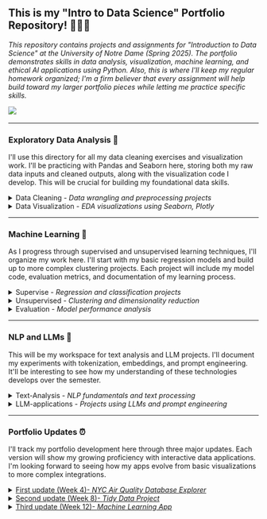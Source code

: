 ## This is my "Intro to Data Science" Portfolio Repository! 🧑🏻‍🔬
<em>This repository contains projects and assignments for "Introduction to Data Science" at the University of Notre Dame (Spring 2025). The portfolio demonstrates skills in data analysis, visualization, machine learning, and ethical AI applications using Python. Also, this is where I'll keep my regular homework organized; I'm a firm believer that every assignment will help build toward my larger portfolio pieces while letting me practice specific skills.

</em>
  <img src="https://github.com/marceloguzmanaguirre/GUZMANAGUIRRE-Data-Science-Portfolio-/blob/27ba02956e1c1a9ba0c3a0bb843f9898162285bb/Screenshot%202025-01-27%20at%2019.20.18.png"/>

___
### Exploratory Data Analysis 🧐
I'll use this directory for all my data cleaning exercises and visualization work. I'll be practicing with Pandas and Seaborn here, storing both my raw data inputs and cleaned outputs, along with the visualization code I develop. This will be crucial for building my foundational data skills.
<details><summary>
Data Cleaning - <em>Data wrangling and preprocessing projects</em>
</summary></details>
<details><summary>
Data Visualization - <em>EDA visualizations using Seaborn, Plotly</em>
</summary></details>

___
### Machine Learning 📖  
As I progress through supervised and unsupervised learning techniques, I'll organize my work here. I'll start with my basic regression models and build up to more complex clustering projects. Each project will include my model code, evaluation metrics, and documentation of my learning process.
<details><summary>
Supervise - <em>Regression and classification projects</em>
</summary></details>
<details><summary>
Unsupervised - <em>Clustering and dimensionality reduction</em>
</summary></details>
<details><summary>
Evaluation - <em>Model performance analysis</em>
</summary></details>

___
### NLP and LLMs 🤖 
This will be my workspace for text analysis and LLM projects. I'll document my experiments with tokenization, embeddings, and prompt engineering. It'll be interesting to see how my understanding of these technologies develops over the semester.
<details><summary>
Text-Analysis - <em>NLP fundamentals and text processing</em>
</summary></details>
<details><summary>
LLM-applications - <em>Projects using LLMs and prompt engineering</em>
</summary></details>

___
### Portfolio Updates ⏰ 
I'll track my portfolio development here through three major updates. Each version will show my growing proficiency with interactive data applications. I'm looking forward to seeing how my apps evolve from basic visualizations to more complex integrations.
<details><summary><a href='https://github.com/marceloguzmanaguirre/GUZMANAGUIRRE-Data-Science-Portfolio/tree/67ff093ad6721805db77e0e6e129b28bad2384bb/basic_streamlit_app'> 
First update (Week 4)- <em>NYC Air Quality Database Explorer</em> </a>
</summary>
What the app does & how it builds on your understanding of data science 🧠 
This project transforms raw federal R&D spending data into a tidy format and uses visualizations to analyze trends over time, reinforcing my skills in data wrangling, regex extraction, and meaningful interpretation through visual analytics.
How it complements your overall portfolio 🧰
It enhances my portfolio by demonstrating my ability to clean, reshape, and visualize complex datasets using Python, aligning with best practices in exploratory data analysis and reproducible research.
<img src="https://github.com/marceloguzmanaguirre/GUZMANAGUIRRE-Data-Science-Portfolio/blob/main/MLStreamlitApp/7.png"/>
</details>
<details><summary><a href='https://github.com/marceloguzmanaguirre/GUZMANAGUIRRE-Data-Science-Portfolio/tree/main/TidyData-Project'>
Second update (Week 8)- <em>Tidy Data Project</em> </a>
</summary>
What the app does & how it builds on your understanding of data science 🧠 
This project transforms raw federal R&D spending data into a tidy format and uses visualizations to analyze trends over time, reinforcing my skills in data wrangling, regex extraction, and meaningful interpretation through visual analytics.
How it complements your overall portfolio 🧰
It enhances my portfolio by demonstrating my ability to clean, reshape, and visualize complex datasets using Python, aligning with best practices in exploratory data analysis and reproducible research.
<img src="https://github.com/marceloguzmanaguirre/GUZMANAGUIRRE-Data-Science-Portfolio/blob/main/MLStreamlitApp/7.png"/>
</details>
<details><summary><a href='https://github.com/marceloguzmanaguirre/GUZMANAGUIRRE-Data-Science-Portfolio/tree/main/MLStreamlitApp'>
Third update (Week 12)- <em>Machine Learning App</em> </a>
</summary>
What the app does & how it builds on your understanding of data science 🧠 
This app allows users to upload a dataset, select features and a target variable, train a supervised machine learning model, and explore performance through visualizations, reinforcing my understanding of model selection, evaluation, and interpretability.
How it complements your overall portfolio 🧰
It complements my overall portfolio by demonstrating my ability to build interactive Python applications and deploy machine learning tools in a user-friendly, web-based format.
<img src="https://github.com/marceloguzmanaguirre/GUZMANAGUIRRE-Data-Science-Portfolio/blob/main/MLStreamlitApp/7.png"/>
</details>
